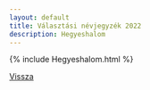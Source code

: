 ```yaml
---
layout: default
title: Választási névjegyzék 2022
description: Hegyeshalom
---
```


{% include Hegyeshalom.html %}

[Vissza](./)